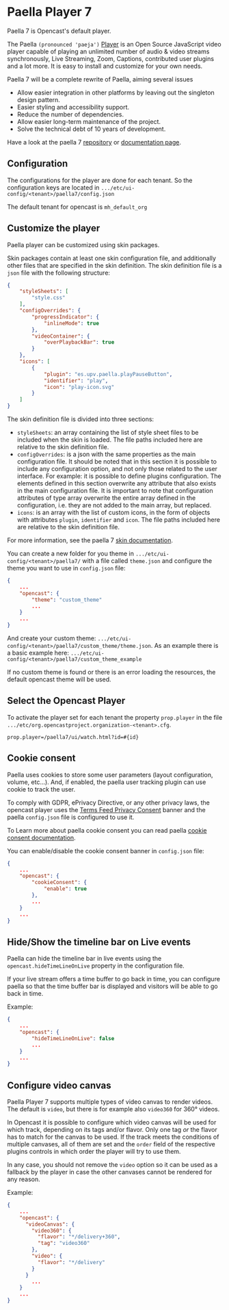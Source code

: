 Paella Player 7
===============

Paella 7 is Opencast's default player.

The Paella `(pronounced 'paeja')` [Player](https://paellaplayer.upv.es) is an Open Source
JavaScript video player capable of playing an unlimited number of audio & video streams
synchronously, Live Streaming, Zoom, Captions, contributed user plugins and a lot more.
It is easy to install and customize for your own needs.

Paella 7 will be a complete rewrite of Paella, aiming several issues

- Allow easier integration in other platforms by leaving out the singleton design pattern.
- Easier styling and accessibility support.
- Reduce the number of dependencies.
- Allow easier long-term maintenance of the project.
- Solve the technical debt of 10 years of development.

Have a look at the paella 7 [repository](https://github.com/polimediaupv/paella-core)
or [documentation page](https://paellaplayer.upv.es/#/doc/index.md).


Configuration
-------------

The configurations for the player are done for each tenant. So the configuration keys are located in
`.../etc/ui-config/<tenant>/paella7/config.json`

The default tenant for opencast is `mh_default_org`

Customize the player
--------------------

Paella player can be customized using skin packages.

Skin packages contain at least one skin configuration file, and additionally other files that are specified in the skin definition. The skin definition file is a `json` file with the following structure:

```json
{
    "styleSheets": [
        "style.css"
    ],
    "configOverrides": {
        "progressIndicator": {
            "inlineMode": true
        },
        "videoContainer": {
            "overPlaybackBar": true
        }
    },
    "icons": [
        {
            "plugin": "es.upv.paella.playPauseButton",
            "identifier": "play",
            "icon": "play-icon.svg"
        }
    ]
}
```

The skin definition file is divided into three sections:

- `styleSheets`: an array containing the list of style sheet files to be included when the skin is loaded. The file paths included here are relative to the skin definition file.
- `configOverrides`: is a json with the same properties as the main configuration file. It should be noted that in this section it is possible to include any configuration option, and not only those related to the user interface. For example: it is possible to define plugins configuration. The elements defined in this section overwrite any attribute that also exists in the main configuration file. It is important to note that configuration attributes of type array overwrite the entire array defined in the configuration, i.e. they are not added to the main array, but replaced.
- `icons`: is an array with the list of custom icons, in the form of objects with attributes `plugin`, `identifier` and `icon`. The file paths included here are relative to the skin definition file.

For more information, see the paella 7 [skin documentation](https://paellaplayer.upv.es/#/doc/skin_api.md).

You can create a new folder for you theme in `.../etc/ui-config/<tenant>/paella7/` with a file called `theme.json` and configure the theme you want to use in `config.json` file:

```json
{
    ...
    "opencast": {
        "theme": "custom_theme"
        ...
    }
    ...
}
```

And create your custom theme: `.../etc/ui-config/<tenant>/paella7/custom_theme/theme.json`.
As an example there is a basic example here: `.../etc/ui-config/<tenant>/paella7/custom_theme_example`

If no custom theme is found or there is an error loading the resources, the default opencast theme will be used.

Select the Opencast Player
------------------------------

To activate the player set for each tenant the property `prop.player` in the file `.../etc/org.opencastproject.organization-<tenant>.cfg`.


    prop.player=/paella7/ui/watch.html?id=#{id}


Cookie consent
--------------
Paella uses cookies to store some user parameters (layout configuration, volume, etc...).
And, if enabled, the paella user tracking plugin can use cookie to track the user.

To comply with GDPR, ePrivacy Directive, or any other privacy laws, the opencast player uses
the [Terms Feed Privacy Consent](https://www.termsfeed.com/privacy-consent/) banner and the
paella `config.json` file is configured to use it.

To Learn more about paella cookie consent you can read paella
[cookie consent documentation](https://paellaplayer.upv.es/#/doc/cookie_consent.md).

You can enable/disable the cookie consent banner in `config.json` file:

```json
{
    ...
    "opencast": {
        "cookieConsent": {
            "enable": true
        },
        ...
    }
    ...
}
```

Hide/Show the timeline bar on Live events
-----------------------------------------
Paella can hide the timeline bar in live events using the `opencast.hideTimeLineOnLive` property
in the configuration file.

If your live stream offers a time buffer to go back in time, you can configure paella so that
the time buffer bar is displayed and visitors will be able to go back in time.

Example:

```json
{
    ...
    "opencast": {
        "hideTimeLineOnLive": false
        ...
    }
    ...
}
```

Configure video canvas
----------------------

Paella Player 7 supports multiple types of video canvas to render videos. The default is `video`, but there is for
example also `video360` for 360° videos.

In Opencast it is possible to configure which video canvas will be used for which track, depending on its tags and/or
flavor. Only one tag _or_ the flavor has to match for the canvas to be used. If the track meets the conditions of
multiple canvases, all of them are set and the `order` field of the respective plugins controls in which order
the player will try to use them.

In any case, you should not remove the `video` option so it can be used as a fallback by the player in case the other
canvases cannot be rendered for any reason.

Example:

```json
{
    ...
    "opencast": {
      "videoCanvas": {
        "video360": {
          "flavor": "*/delivery+360",
          "tag": "video360"
        },
        "video": {
          "flavor": "*/delivery"
        }
      }
        ...
    }
    ...
}
```

